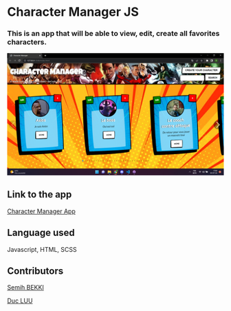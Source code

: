 # Character Manager JS

### This is an app that will be able to view, edit, create all favorites characters.

![Screenshot of the app](./src/img/cm.jpg)

## Link to the app

[Character Manager App](https://semihbk.github.io/character-manager-js/)

## Language used

Javascript, HTML, SCSS

## Contributors

[Semih BEKKI](https://github.com/SemihBk)

[Duc LUU](https://github.com/luuduc34)
